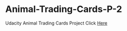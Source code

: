 # Animal-Trading-Cards-P-2
Udacity Animal Trading Cards Project Click [Here](https://ms10398.github.io/Animal-Trading-Cards-P-2/)

